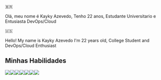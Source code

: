 🇧🇷

Olá, meu nome é Kayky Azevedo,
Tenho 22 anos,
Estudante Universitario e Entusiasta DevOps/Cloud

🇺🇸

Hello! My name is Kayky Azevedo
I'm 22 years old,
College Student and DevOps/Cloud Enthusiast

## Minhas Habilidades
<img src="https://img.shields.io/badge/Docker-2496ED?style=for-the-badge&logo=docker&logoColor=white" /><img src="https://img.shields.io/badge/Terraform-7B42BC?style=for-the-badge&logo=terraform&logoColor=white"/><img src="https://img.shields.io/badge/Kubernetes-326DE6?style=for-the-badge&logo=kubernetes&logoColor=white" /><img src="https://img.shields.io/badge/Linux-E34F26?style=for-the-badge&logo=linux&logoColor=black"/><img src="https://img.shields.io/badge/Microsoft_Azure-0089D6?style=for-the-badge&logo=microsoft-azure&logoColor=white" /><img src="https://img.shields.io/badge/PostgreSQL-316192?style=for-the-badge&logo=postgresql&logoColor=white" /><img src="https://img.shields.io/badge/Python-14354C?style=for-the-badge&logo=python&logoColor=white"/>
